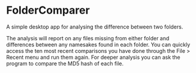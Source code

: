 # FolderComparer
A simple desktop app for analysing the difference between two folders.

The analysis will report on any files missing from either folder and differences between any namesakes found in each folder.
You can quickly access the ten most recent comparisons you have done through the File > Recent menu and run them again.
For deeper analysis you can ask the program to compare the MD5 hash of each file.
